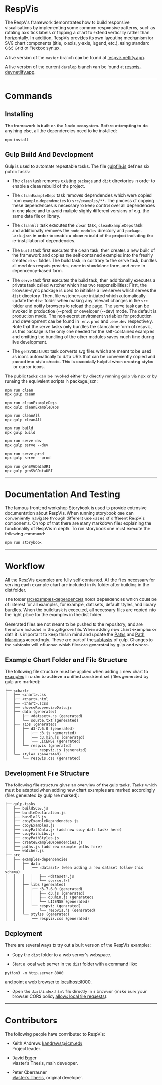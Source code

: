 # RespVis

The RespVis framework demonstrates how to build responsive
visualisations by implementing some common responsive patterns,
such as rotating axis tick labels or flipping a chart to extend
vertically rather than horizontally.
In addition, RespVis provides its own layouting mechanism for SVG
chart components (title, x-axis, y-axis, legend, etc.), using standard
CSS Grid or Flexbox syntax.

A live version of the `master` branch can be found at
[respvis.netlify.app](https://respvis.netlify.app/).

A live version of the current `develop` branch can be found at
[respvis-dev.netlify.app](https://respvis-dev.netlify.app/).


***

# Commands

## Installing

The framework is built on the Node ecosystem. Before attempting to do
anything else, all the dependencies need to be installed:

```
npm install
```

## Gulp Build And Development

Gulp is used to automate repeatable tasks. The file [gulpfile.js](gulpfile.js)
defines six public tasks:

- The `clean` task removes existing `package` and `dist` directories in
  order to enable a clean rebuild of the project.

- The `cleanExampleDeps` task removes dependencies which were copied from 
  `example-dependencies` to `src/examples/**`. The process of copying
  these dependencies is necessary to keep control over all dependencies
  in one place and to avoid muliple slighly different versions of e.g. the
  same data file or library.

- The `cleanAll` task executes the `clean` task, `cleanExampleDeps` task  
  and additionally removes the `node_modules` directory and 
  `package-lock.json` in order to enable a clean rebuild of the project including 
  the re-installation of dependencies.

- The `build` task first executes the clean task, then creates a new
  build of the framework and copies the self-contained examples into
  the freshly created `dist` folder. The build task, in contrary to
  the serve task, bundles all modules respvis provides, once in standalone form,
  and once in dependency-based form.

- The `serve` task first executes the build task, then additionally
  executes a private task called watcher which has two
  responsibilities: First, the browser-sync package is used to
  initialise a live server which serves the `dist` directory. Then,
  file watchers are initiated which automatically update the `dist`
  folder when making any relevant changes in the `src` folder and
  notify browsers to reload the page. The serve task can be invoked 
  in production (--prod) or developer (--dev) mode. The default is
  production mode. The non-secret enviroment variables for production and
  development can be found in `.env.prod` and `.env.dev` respectively.
  Note that the serve tasks only bundles the standalone form of respvis,
  as this package is the only one needed for the self-contained examples
  and omitting the bundling of the other modules saves much time during
  live development.

- The `genSVGDataURI` task converts svg files which are
  meant to be used as icons automatically to data URIs that can be
  conveniently copied and pasted into style sheets. This is especially
  helpful when creating styles for cursor icons.

The public tasks can be invoked either by directly running gulp via npx or
by running the equivalent scripts in package.json:

```
npm run clean
npx gulp clean

npm run cleanExampleDeps
npx gulp cleanExampleDeps

npm run cleanAll
npx gulp cleanAll

npm run build
npx gulp build

npm run serve-dev
npx gulp serve --dev

npm run serve-prod
npx gulp serve --prod

npm run genSVGDataURI
npx gulp genSVGDataURI
```

***

# Documentation And Testing

The famous frontend workshop Storybook is used to provide extensive
documentation about RespVis. When running storybook one can conveniently
navigate through different use cases of different RespVis components. On
top of that there are many markdown files explaining the functionality of
RespVis in depth. To run storybook one must execute the following command:

```
npm run storybook
```

***

# Workflow

All the RespVis [examples](src/examples) are fully self-contained.
All the files necessary for serving each example chart are included
in its folder after building in the dist folder.

The folder [src/examples-dependencies](src/examples-dependencies)
holds dependencies which could be of interest for all examples, for
example, datasets, default styles, and library bundles. When the
build task is executed, all necessary files are copied into the right
place for the examples in the dist folder.

Generated files are not meant to be pushed to the repository, and
are therefore included in the .gitignore file. When adding new chart
examples or data it is important to keep this in mind and update the
[Paths](gulp-tasks/paths.js) and [Path
Mappings](gulp-tasks/copyPathData.js) accordingly. These are part of
the [subtasks](gulp-tasks) of gulp. Changes to the subtasks will
influence which files are generated by gulp and where.




## Example Chart Folder and File Structure

The following file structure must be applied when adding a new chart
to [examples](src/examples) in order to achieve a unified consistent
set (files generated by gulp are marked):

```
├── <chart>
│   ├── <chart>.css
│   ├── <chart>.html
│   ├── <chart>.scss
│   ├── chooseResponsiveData.js
│   ├── data (generated)
│   │   ├── <dataset>.js (generated)
│   │   └── source.txt (generated)
│   ├── libs (generated)
│   │   ├── d3-7.6.0 (generated)
│   │   │   ├── d3.js (generated)
│   │   │   ├── d3.min.js (generated)
│   │   │   └── LICENSE (generated)
│   │   └── respvis (generated)
│   │       └── respvis.js (generated)
│   └── styles (generated)
│       └── respvis.css (generated)
```



## Development File Structure

The following file structure gives an overview of the gulp
tasks. Tasks which must be adapted when adding new chart examples are
marked accordingly (files generated by gulp are marked):

```
├── gulp-tasks
│   ├── buildSCSS.js
│   ├── bundleDeclaration.js
│   ├── bundleJS.js
│   ├── copyExampleDependencies.js
│   ├── copyExamples.js
│   ├── copyPathData.js (add new copy data tasks here)
│   ├── copyPathLibs.js
│   ├── copyPathStyles.js
│   ├── createExampleDependencies.js
│   ├── paths.js (add new example paths here)
│   └── watcher.js
├── src
│   ├── examples-dependencies
│   │   ├── data
│   │   │   ├── <dataset> (when adding a new dataset follow this schema)
│   │   │   │   ├── <dataset>.js
│   │   │   │   └── source.txt
│   │   ├── libs (generated)
│   │   │   ├── d3-7.6.0 (generated)
│   │   │   │   ├── d3.js (generated)
│   │   │   │   ├── d3.min.js (generated)
│   │   │   │   └── LICENSE (generated)
│   │   │   └── respvis (generated)
│   │   │       └── respvis.js (generated)
│   │   └── styles (generated)
│   │       └── respvis.css (generated)
```



## Deployment

There are several ways to try out a built version of
the RespVis examples:

- Copy the `dist` folder to a web server's webspace.

- Start a local web server in the `dist` folder with a command like:
```
python3 -m http.server 8000
```
and point a web browser to [localhost:8000](http://localhost:8000/).

- Open the `dist/index.html` file directly in a browser (make
  sure your browser CORS policy [allows local file
requests](https://dev.to/dengel29/loading-local-files-in-firefox-and-chrome-m9f)).



***

# Contributors

The following people have contributed to RespVis:

- Keith Andrews
  [kandrews@iicm.edu](mailto:kandrews@iicm.edu?subject=RespVis)  
  Project leader.

- David Egger  
  Master's Thesis, main developer.

- Peter Oberrauner  
  [Master's Thesis](https://ftp.isds.tugraz.at/pub/theses/poberrauner-2022-msc.pdf),
  original developer.

